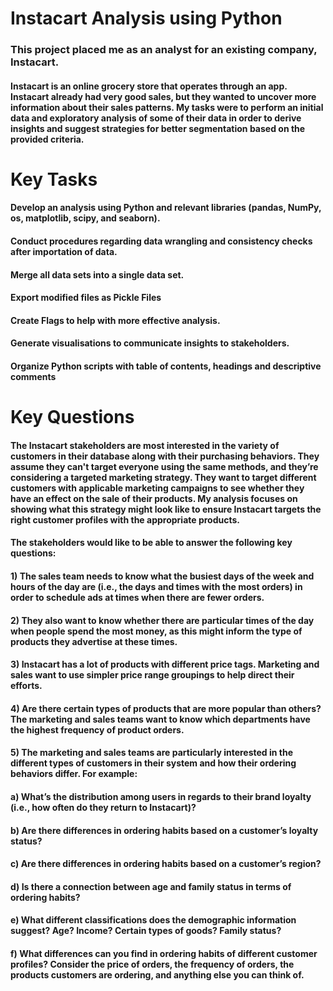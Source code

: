 # Instacart Analysis using Python
### This project placed me as an analyst for an existing company, Instacart.
#### Instacart is an online grocery store that operates through an app. Instacart already had very good sales, but they wanted to uncover more information about their sales patterns. My tasks were to perform an initial data and exploratory analysis of some of their data in order to derive insights and suggest strategies for better segmentation based on the provided criteria.

# Key Tasks
#### Develop an analysis using Python and relevant libraries (pandas, NumPy, os, matplotlib, scipy, and seaborn).
#### Conduct procedures regarding data wrangling and consistency checks after importation of data.
#### Merge all data sets into a single data set.
#### Export modified files as Pickle Files
#### Create Flags to help with more effective analysis.
#### Generate visualisations to communicate insights to stakeholders.
#### Organize Python scripts with table of contents, headings and descriptive comments

# Key Questions
#### The Instacart stakeholders are most interested in the variety of customers in their database along with their purchasing behaviors. They assume they can't target everyone using the same methods, and they’re considering a targeted marketing strategy. They want to target different customers with applicable marketing campaigns to see whether they have an effect on the sale of their products. My analysis focuses on showing what this strategy might look like to ensure Instacart targets the right customer profiles with the appropriate products.

#### The stakeholders would like to be able to answer the following key questions:

#### 1) The sales team needs to know what the busiest days of the week and hours of the day are (i.e., the days and times with the most orders) in order to schedule ads at times when there are fewer orders.

#### 2) They also want to know whether there are particular times of the day when people spend the most money, as this might inform the type of products they advertise at these times.

#### 3) Instacart has a lot of products with different price tags. Marketing and sales want to use simpler price range groupings to help direct their efforts.

#### 4) Are there certain types of products that are more popular than others? The marketing and sales teams want to know which departments have the highest frequency of product orders.

#### 5) The marketing and sales teams are particularly interested in the different types of customers in their system and how their ordering behaviors differ. For example:

####    a) What’s the distribution among users in regards to their brand loyalty (i.e., how often do they return to Instacart)?

####    b) Are there differences in ordering habits based on a customer’s loyalty status?

####    c) Are there differences in ordering habits based on a customer’s region?

####    d) Is there a connection between age and family status in terms of ordering habits?

####    e) What different classifications does the demographic information suggest? Age? Income? Certain types of goods? Family status?

####    f) What differences can you find in ordering habits of different customer profiles? Consider the price of orders, the frequency of orders, the products customers are ordering, and anything else you can think of.
